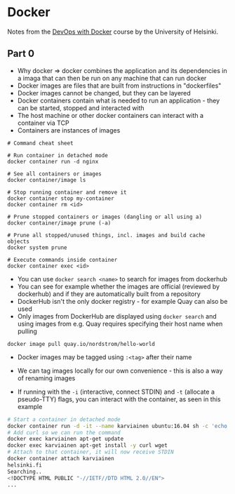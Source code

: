 # Docker
Notes from the [DevOps with Docker](https://devopswithdocker.com/) course by the University of Helsinki.

## Part 0
- Why docker => docker combines the application and its dependencies in a imaga that can then be run on any machine that can run docker
- Docker images are files that are built from instructions in "dockerfiles"
- Docker images cannot be changed, but they can be layered
- Docker containers contain what is needed to run an application - they can be started, stopped and interacted with
- The host machine or other docker containers can interact with a container via TCP
- Containers are instances of images

```
# Command cheat sheet

# Run container in detached mode
docker container run -d nginx

# See all containers or images
docker container/image ls 

# Stop running container and remove it
docker container stop my-container
docker container rm <id>

# Prune stopped containers or images (dangling or all using a)
docker container/image prune (-a)

# Prune all stopped/unused things, incl. images and build cache objects
docker system prune

# Execute commands inside container
docker container exec <id>
```
- You can use `docker search <name>` to search for images from dockerhub
- You can see for example whether the images are official (reviewed by dockerhub) and if they are automatically built from a repository
- DockerHub isn't the only docker registry - for example Quay can also be used 
- Only images from DockerHub are displayed using `docker search` and using images from e.g. Quay requires specifying their host name when pulling

```
docker image pull quay.io/nordstrom/hello-world
```
- Docker images may be tagged using `:<tag>` after their name
- We can tag images locally for our own convenience - this is also a way of renaming images

- If running with the `-i` (interactive, connect STDIN) and `-t` (allocate a pseudo-TTY) flags, you can interact with the container, as seen in this example 

```sh
# Start a container in detached mode 
docker container run -d -it --name karviainen ubuntu:16.04 sh -c 'echo "Input website:"; read website; echo "Searching.."; sleep 1; curl http://$website;'
# Add curl so we can run the command
docker exec karviainen apt-get update
docker exec karviainen apt-get install -y curl wget
# Attach to that container, it will now receive STDIN
docker container attach karviainen
helsinki.fi
Searching..
<!DOCTYPE HTML PUBLIC "-//IETF//DTD HTML 2.0//EN">
...
```

